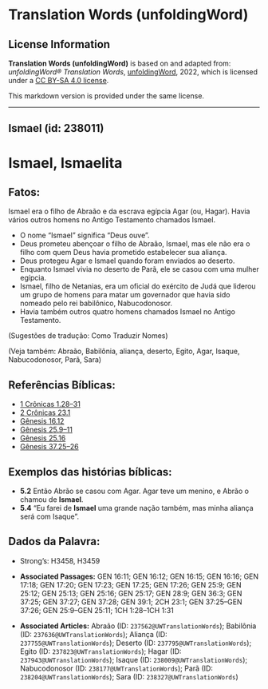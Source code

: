 # Translation Words (unfoldingWord)

## License Information

**Translation Words (unfoldingWord)** is based on and adapted from: _unfoldingWord® Translation Words_, [unfoldingWord](https://unfoldingword.org/utw), 2022, which is licensed under a [CC BY-SA 4.0 license](https://creativecommons.org/licenses/by-sa/4.0/legalcode.en).

This markdown version is provided under the same license.



--------------------------------

## Ismael (id: 238011)

Ismael, Ismaelita
=================

Fatos:
------

Ismael era o filho de Abraão e da escrava egípcia Agar (ou, Hagar). Havia vários outros homens no Antigo Testamento chamados Ismael.

* O nome “Ismael” significa “Deus ouve”.
* Deus prometeu abençoar o filho de Abraão, Ismael, mas ele não era o filho com quem Deus havia prometido estabelecer sua aliança.
* Deus protegeu Agar e Ismael quando foram enviados ao deserto.
* Enquanto Ismael vivia no deserto de Parã, ele se casou com uma mulher egípcia.
* Ismael, filho de Netanias, era um oficial do exército de Judá que liderou um grupo de homens para matar um governador que havia sido nomeado pelo rei babilônico, Nabucodonosor.
* Havia também outros quatro homens chamados Ismael no Antigo Testamento.

(Sugestões de tradução: Como Traduzir Nomes)

(Veja também: Abraão, Babilônia, aliança, deserto, Egito, Agar, Isaque, Nabucodonosor, Parã, Sara)

Referências Bíblicas:
---------------------

* [1 Crônicas 1\.28–31](https://ref.ly/1Chr1:28-1Chr1:31)
* [2 Crônicas 23\.1](https://ref.ly/2Chr23:1)
* [Gênesis 16\.12](https://ref.ly/Gen16:12)
* [Gênesis 25\.9–11](https://ref.ly/Gen25:9-Gen25:11)
* [Gênesis 25\.16](https://ref.ly/Gen25:16)
* [Gênesis 37\.25–26](https://ref.ly/Gen37:25-Gen37:26)

Exemplos das histórias bíblicas:
--------------------------------

* **5\.2** Então Abrão se casou com Agar. Agar teve um menino, e Abrão o chamou de **Ismael**.
* **5\.4** “Eu farei de **Ismael** uma grande nação também, mas minha aliança será com Isaque”.

Dados da Palavra:
-----------------

* Strong’s: H3458, H3459

* **Associated Passages:** GEN 16:11; GEN 16:12; GEN 16:15; GEN 16:16; GEN 17:18; GEN 17:20; GEN 17:23; GEN 17:25; GEN 17:26; GEN 25:9; GEN 25:12; GEN 25:13; GEN 25:16; GEN 25:17; GEN 28:9; GEN 36:3; GEN 37:25; GEN 37:27; GEN 37:28; GEN 39:1; 2CH 23:1; GEN 37:25–GEN 37:26; GEN 25:9–GEN 25:11; 1CH 1:28–1CH 1:31
* **Associated Articles:** Abraão (ID: `237562@UWTranslationWords`); Babilônia (ID: `237636@UWTranslationWords`); Aliança (ID: `237755@UWTranslationWords`); Deserto (ID: `237795@UWTranslationWords`); Egito (ID: `237823@UWTranslationWords`); Hagar (ID: `237943@UWTranslationWords`); Isaque (ID: `238009@UWTranslationWords`); Nabucodonosor (ID: `238177@UWTranslationWords`); Parã (ID: `238204@UWTranslationWords`); Sara (ID: `238327@UWTranslationWords`)

